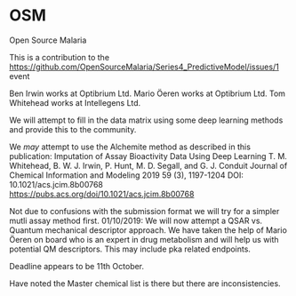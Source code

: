 # OSM
Open Source Malaria 

This is a contribution to the https://github.com/OpenSourceMalaria/Series4_PredictiveModel/issues/1 event

Ben Irwin works at Optibrium Ltd.
Mario Öeren works at Optibrium Ltd.
Tom Whitehead works at Intellegens Ltd.

We will attempt to fill in the data matrix using some deep learning methods and provide this to the community.

We *may* attempt to use the Alchemite method as described in this publication: 
Imputation of Assay Bioactivity Data Using Deep Learning
T. M. Whitehead, B. W. J. Irwin, P. Hunt, M. D. Segall, and G. J. Conduit
Journal of Chemical Information and Modeling 2019 59 (3), 1197-1204
DOI: 10.1021/acs.jcim.8b00768
https://pubs.acs.org/doi/10.1021/acs.jcim.8b00768

Not due to confusions with the submission format we will try for a simpler mutli assay method first.
01/10/2019: We will now attempt a QSAR vs. Quantum mechanical descriptor approach. We have taken the help of Mario Öeren on board who is an expert in drug metabolism and will help us with potential QM descriptors. This may include pka related endpoints.

Deadline appears to be 11th October.

Have noted the Master chemical list is there but there are inconsistencies. 

